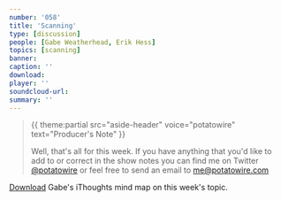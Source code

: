 ```yaml
---
number: '058'
title: 'Scanning'
type: [discussion]
people: [Gabe Weatherhead, Erik Hess]
topics: [scanning]
banner: 
caption: ''
download: 
player: ''
soundcloud-url: 
summary: ''
---
```




> {{ theme:partial src="aside-header" voice="potatowire" text="Producer's Note" }}
> 
> Well, that's all for this week. If you have anything that you'd like to add to or correct in the show notes you can find me on Twitter [@potatowire](http://twitter.com/potatowire/) or feel free to send an email to [me@potatowire.com](mailto:me@potatowire.com)

[Download]() Gabe's iThoughts mind map on this week's topic.


